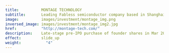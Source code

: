 ```yaml
---
title:          MONTAGE TECHNOLOGY
subtitle:       Leading Fabless semiconductor company based in Shanghai
image:          images/investment/montage_img.png
inversed_image: images/investment/montage_img2.jpg
href:           "http://montage-tech.com/"
description:    Late-stage pre-IPO purchase of founder shares in Mar 2013.  Company went public in Sep 2013 and Sagamore sold shares in four tranches over Jan to May 2014 for net return of 1.7x and an 85% IRR.
effect:         slide_up
weight:           "4"
---
```

